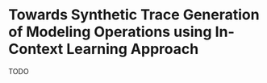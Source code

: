# Towards Synthetic Trace Generation of Modeling Operations using In-Context Learning Approach

TODO
